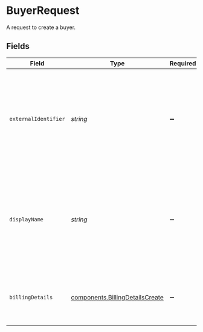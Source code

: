 # BuyerRequest

A request to create a buyer.


## Fields

| Field                                                                                                                              | Type                                                                                                                               | Required                                                                                                                           | Description                                                                                                                        | Example                                                                                                                            |
| ---------------------------------------------------------------------------------------------------------------------------------- | ---------------------------------------------------------------------------------------------------------------------------------- | ---------------------------------------------------------------------------------------------------------------------------------- | ---------------------------------------------------------------------------------------------------------------------------------- | ---------------------------------------------------------------------------------------------------------------------------------- |
| `externalIdentifier`                                                                                                               | *string*                                                                                                                           | :heavy_minus_sign:                                                                                                                 | An external identifier that can be used to match the buyer against your own records. This value needs to be unique for all buyers. | user-789123                                                                                                                        |
| `displayName`                                                                                                                      | *string*                                                                                                                           | :heavy_minus_sign:                                                                                                                 | A unique name for this buyer which is used in the Gr4vy admin panel to give a buyer a human readable name.                         | John L.                                                                                                                            |
| `billingDetails`                                                                                                                   | [components.BillingDetailsCreate](../../models/components/billingdetailscreate.md)                                                 | :heavy_minus_sign:                                                                                                                 | The optional billing details to associate with a buyer.                                                                            |                                                                                                                                    |